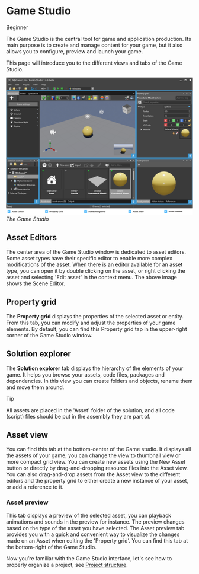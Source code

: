 # Game Studio

<span class="label label-doc-level">Beginner</span>

The Game Studio is the central tool for game and application production. 
Its main purpose is to create and manage content for your game, 
but it also allows you to configure, preview and launch your game.

This page will introduce you to the different views and tabs of the Game Studio. 

![main interface](media/game-studio-main-interface.png)
_The Game Studio_

## Asset Editors 

The center area of the Game Studio window is dedicated to asset editors. 
Some asset types have their specific editor to enable more complex modifications of the asset. 
When there is an editor available for an asset type, you can open it by double clicking on the asset, 
or right clicking the asset and selecting 'Edit asset' in the context menu. 
The above image shows the Scene Editor.

## Property grid

The **Property grid** displays the properties of the selected asset or entity. 
From this tab, you can modify and adjust the properties of your game elements. 
By default, you can find this Property grid tap in the upper-right corner of the Game Studio window.

## Solution explorer

The **Solution explorer** tab displays the hierarchy of the elements of your game. 
It helps you browse your assets, code files, packages and dependencies. 
In this view you can create folders and objects, rename them and move them around.

> [!TIP]
> All assets are placed in the 'Asset' folder of the solution, 
> and all code (script) files should be put in the assembly they are part of.

## Asset view

You can find this tab at the bottom-center of the Game studio. 
It displays all the assets of your game; you can change the view to thumbnail view or more compact grid view. 
You can create new assets using the New Asset button or directly by drag-and-dropping resource files into the Asset view.
You can also drag-and-drop assets from the Asset view to the different editors and the property grid 
to either create a new instance of your asset, or add a reference to it. 

### Asset preview

This tab displays a preview of the selected asset, you can playback animations and sounds in the preview for instance. 
The preview changes based on the type of the asset you have selected. 
The Asset preview tab provides you with a quick and convenient way to visualize the changes made on an Asset when editing the 'Property grid'. 
You can find this tab at the bottom-right of the Game Studio.

Now you’re familiar with the Game Studio interface, let's see how to properly organize a project, see [Project structure](project-structure.md).

